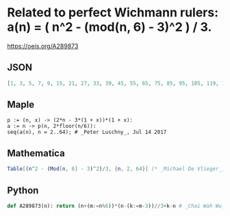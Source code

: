 # Related to perfect Wichmann rulers: a\(n\) \= \( n^2 \- \(mod\(n, 6\) \- 3\)^2 \) / 3\.
https://oeis.org/A289873
## JSON
```JSON
[1, 3, 5, 7, 9, 15, 21, 27, 33, 39, 45, 55, 65, 75, 85, 95, 105, 119, 133, 147, 161, 175, 189, 207, 225, 243, 261, 279, 297, 319, 341, 363, 385, 407, 429, 455, 481, 507, 533, 559, 585, 615, 645, 675, 705, 735, 765, 799, 833, 867, 901, 935, 969, 1007, 1045, 1083, 1121, 1159, 1197, 1239, 1281, 1323, 1365]
```
## Maple
```Maple
p := (n, x) -> (2*n - 3*(1 + x))*(1 + x):
a := n -> p(n, 2*floor(n/6)):
seq(a(n), n = 2..64); # _Peter Luschny_, Jul 14 2017
```
## Mathematica
```Mathematica
Table[(n^2 - (Mod[n, 6] - 3)^2)/3, {n, 2, 64}] (* _Michael De Vlieger_, Jul 14 2017 *)
```
## Python
```Python
def A289873(n): return (n+(m:=n%6))*(n-(k:=m-3))//3+k-n # _Chai Wah Wu_, Jun 20 2024
```
